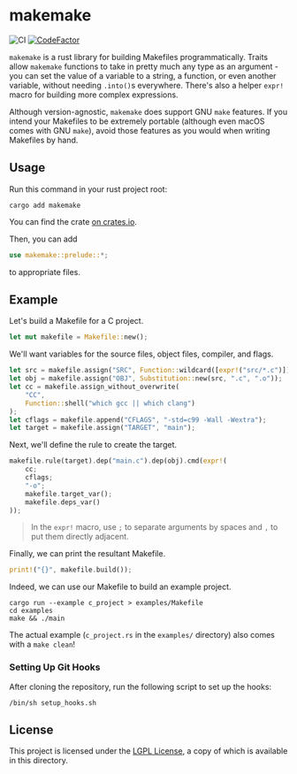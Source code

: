 # makemake

![CI](https://github.com/ethanuppal/makemake/actions/workflows/ci.yaml/badge.svg)
[![CodeFactor](https://www.codefactor.io/repository/github/ethanuppal/makemake/badge)](https://www.codefactor.io/repository/github/ethanuppal/makemake)

`makemake` is a rust library for building Makefiles programmatically.
Traits allow `makemake` functions to take in pretty much any type as an
argument - you can set the value of a variable to a string, a function, or
even another variable, without needing `.into()`s everywhere. There's also a
helper `expr!` macro for building more complex expressions.

Although version-agnostic, `makemake` does support GNU `make` features. If
you intend your Makefiles to be extremely portable (although even macOS
comes with GNU `make`), avoid those features as you would when writing
Makefiles by hand.

## Usage

Run this command in your rust project root:
```shell
cargo add makemake
```
You can find the crate [on crates.io](https://crates.io/crates/makemake).

Then, you can add
```rust
use makemake::prelude::*;
```
to appropriate files.

## Example

Let's build a Makefile for a C project.
```rs
let mut makefile = Makefile::new();
```

We'll want variables for the source files, object files, compiler, and
flags.
```rs
let src = makefile.assign("SRC", Function::wildcard([expr!("src/*.c")]));
let obj = makefile.assign("OBJ", Substitution::new(src, ".c", ".o"));
let cc = makefile.assign_without_overwrite(
    "CC",
    Function::shell("which gcc || which clang")
);
let cflags = makefile.append("CFLAGS", "-std=c99 -Wall -Wextra");
let target = makefile.assign("TARGET", "main");
```

Next, we'll define the rule to create the target.
```rs
makefile.rule(target).dep("main.c").dep(obj).cmd(expr!(
    cc;
    cflags;
    "-o";
    makefile.target_var();
    makefile.deps_var()
));
```
> In the `expr!` macro, use `;` to separate arguments by spaces and `,` to
> put them directly adjacent.

Finally, we can print the resultant Makefile.
```rs
print!("{}", makefile.build());
```

Indeed, we can use our Makefile to build an example project.
```shell
cargo run --example c_project > examples/Makefile
cd examples
make && ./main
```
The actual example (`c_project.rs` in the `examples/` directory) also comes
with a `make clean`!

### Setting Up Git Hooks

After cloning the repository, run the following script to set up the hooks:
```shell
/bin/sh setup_hooks.sh
```

## License

This project is licensed under the [LGPL License](LICENSE), a copy of which
is available in this directory.